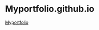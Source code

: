 # Myportfolio.github.io
[Myportfolio](https://quotennial596.github.io/Firstportfolio.github.io/portfolio.html "MY PORTFOLIO")
